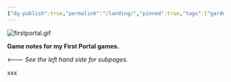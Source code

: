 ```yaml
---
{"dg-publish":true,"permalink":"/landing/","pinned":true,"tags":["gardenEntry"],"updated":"2025-06-08T15:49:11.117-04:00"}
---
```


 ![firstportal.gif](/img/user/firstportal.gif)

**Game notes for my First Portal games.**  

<--- *See the left hand side for subpages.*

 
 
xxx